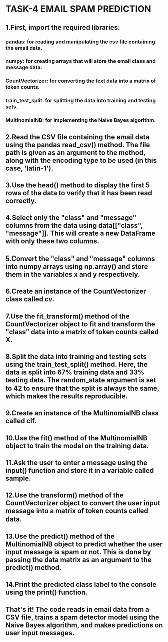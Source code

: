 # TASK-4 EMAIL SPAM PREDICTION 

## 1.First, import the required libraries:

### pandas: for reading and manipulating the csv file containing the email data.
### numpy: for creating arrays that will store the email class and message data.
### CountVectorizer: for converting the text data into a matrix of token counts.
### train_test_split: for splitting the data into training and testing sets.
### MultinomialNB: for implementing the Naive Bayes algorithm.

##  2.Read the CSV file containing the email data using the pandas read_csv() method. The file path is given as an argument to the method, along with the encoding type to be used (in this case, 'latin-1').

## 3.Use the head() method to display the first 5 rows of the data to verify that it has been read correctly.

## 4.Select only the "class" and "message" columns from the data using data[["class", "message"]]. This will create a new DataFrame with only these two columns.

## 5.Convert the "class" and "message" columns into numpy arrays using np.array() and store them in the variables x and y respectively.

## 6.Create an instance of the CountVectorizer class called cv.

## 7.Use the fit_transform() method of the CountVectorizer object to fit and transform the "class" data into a matrix of token counts called X.

## 8.Split the data into training and testing sets using the train_test_split() method. Here, the data is split into 67% training data and 33% testing data. The random_state argument is set to 42 to ensure that the split is always the same, which makes the results reproducible.

## 9.Create an instance of the MultinomialNB class called clf.

## 10.Use the fit() method of the MultinomialNB object to train the model on the training data.

## 11.Ask the user to enter a message using the input() function and store it in a variable called sample.

## 12.Use the transform() method of the CountVectorizer object to convert the user input message into a matrix of token counts called data.

## 13.Use the predict() method of the MultinomialNB object to predict whether the user input message is spam or not. This is done by passing the data matrix as an argument to the predict() method.

## 14.Print the predicted class label to the console using the print() function.

## That's it! The code reads in email data from a CSV file, trains a spam detector model using the Naive Bayes algorithm, and makes predictions on user input messages.
